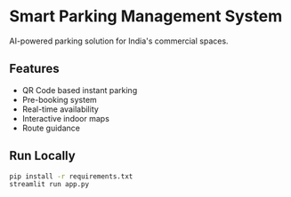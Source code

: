 # Smart Parking Management System

AI-powered parking solution for India's commercial spaces.

## Features
- QR Code based instant parking
- Pre-booking system
- Real-time availability
- Interactive indoor maps
- Route guidance

## Run Locally
```bash
pip install -r requirements.txt
streamlit run app.py